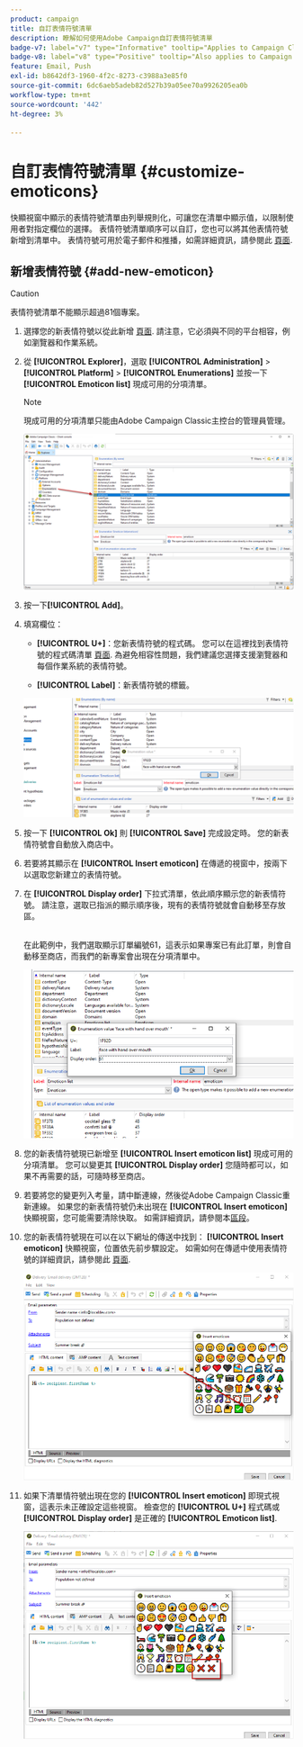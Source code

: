 ```yaml
---
product: campaign
title: 自訂表情符號清單
description: 瞭解如何使用Adobe Campaign自訂表情符號清單
badge-v7: label="v7" type="Informative" tooltip="Applies to Campaign Classic v7"
badge-v8: label="v8" type="Positive" tooltip="Also applies to Campaign v8"
feature: Email, Push
exl-id: b8642df3-1960-4f2c-8273-c3988a3e85f0
source-git-commit: 6dc6aeb5adeb82d527b39a05ee70a9926205ea0b
workflow-type: tm+mt
source-wordcount: '442'
ht-degree: 3%

---
```


# 自訂表情符號清單 {#customize-emoticons}



快顯視窗中顯示的表情符號清單由列舉規則化，可讓您在清單中顯示值，以限制使用者對指定欄位的選擇。
表情符號清單順序可以自訂，您也可以將其他表情符號新增到清單中。
表情符號可用於電子郵件和推播，如需詳細資訊，請參閱此 [頁面](defining-the-email-content.md#inserting-emoticons).

## 新增表情符號 {#add-new-emoticon}

>[!CAUTION]
>
>表情符號清單不能顯示超過81個專案。

1. 選擇您的新表情符號以從此新增 [頁面](https://unicode.org/emoji/charts/full-emoji-list.html). 請注意，它必須與不同的平台相容，例如瀏覽器和作業系統。

1. 從 **[!UICONTROL Explorer]**，選取 **[!UICONTROL Administration]** > **[!UICONTROL Platform]** > **[!UICONTROL Enumerations]** 並按一下 **[!UICONTROL Emoticon list]** 現成可用的分項清單。

   >[!NOTE]
   >
   >現成可用的分項清單只能由Adobe Campaign Classic主控台的管理員管理。

   ![](assets/emoticon_1.png)

1. 按一下&#x200B;**[!UICONTROL Add]**。

1. 填寫欄位：

   * **[!UICONTROL U+]**：您新表情符號的程式碼。 您可以在這裡找到表情符號的程式碼清單 [頁面](https://unicode.org/emoji/charts/full-emoji-list.html).
為避免相容性問題，我們建議您選擇支援瀏覽器和每個作業系統的表情符號。

   * **[!UICONTROL Label]**：新表情符號的標籤。

   ![](assets/emoticon_5.png)

1. 按一下 **[!UICONTROL Ok]** 則 **[!UICONTROL Save]** 完成設定時。
您的新表情符號會自動放入商店中。

1. 若要將其顯示在 **[!UICONTROL Insert emoticon]** 在傳遞的視窗中，按兩下以選取您新建立的表情符號。

1. 在 **[!UICONTROL Display order]** 下拉式清單，依此順序顯示您的新表情符號。 請注意，選取已指派的顯示順序後，現有的表情符號就會自動移至存放區。

   <br>在此範例中，我們選取顯示訂單編號61，這表示如果專案已有此訂單，則會自動移至商店，而我們的新專案會出現在分項清單中。

   ![](assets/emoticon_2.png)

1. 您的新表情符號現已新增至 **[!UICONTROL Insert emoticon list]** 現成可用的分項清單。 您可以變更其 **[!UICONTROL Display order]** 您隨時都可以，如果不再需要的話，可隨時移至商店。

1. 若要將您的變更列入考量，請中斷連線，然後從Adobe Campaign Classic重新連線。 如果您的新表情符號仍未出現在 **[!UICONTROL Insert emoticon]** 快顯視窗，您可能需要清除快取。 如需詳細資訊，請參閱本[區段](../../platform/using/faq-campaign-config.md#perform-soft-cache-clear)。

1. 您的新表情符號現在可以在以下網址的傳送中找到： **[!UICONTROL Insert emoticon]** 快顯視窗，位置依先前步驟設定。 如需如何在傳遞中使用表情符號的詳細資訊，請參閱此 [頁面](defining-the-email-content.md#inserting-emoticons).

   ![](assets/emoticon_4.png)

1. 如果下清單情符號出現在您的 **[!UICONTROL Insert emoticon]** 即現式視窗，這表示未正確設定這些視窗。 檢查您的 **[!UICONTROL U+]** 程式碼或 **[!UICONTROL Display order]** 是正確的 **[!UICONTROL Emoticon list]**.

   ![](assets/emoticon_6.png)
